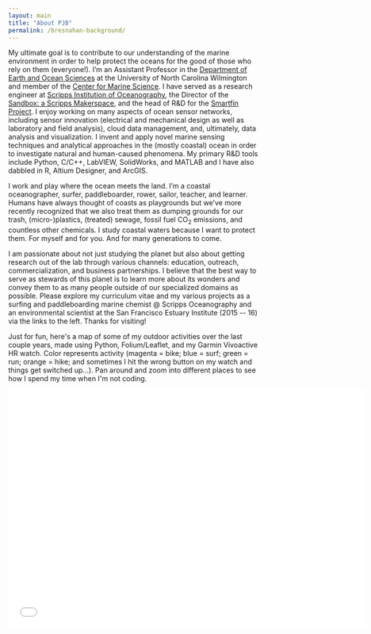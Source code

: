 ```yaml
---
layout: main
title: "About PJB"
permalink: /bresnahan-background/
---
```


My ultimate goal is to contribute to our understanding of the marine environment in order to help protect the oceans for the good of those who rely on them (everyone!). I’m an Assistant Professor in the <a href="https://uncw.edu/earsci/">Department of Earth and Ocean Sciences<a/> at the University of North Carolina Wilmington and member of the <a href="https://uncw.edu/cms/">Center for Marine Science<a/>. I have served as a research engineer at <a href="https://scripps.ucsd.edu">Scripps Institution of Oceanography</a>, the Director of the <a href="https://scrippssandbox.ucsd.edu/">Sandbox: a Scripps Makerspace</a>, and the head of R&D for the <a href="./smartfin/">Smartfin Project</a>. I enjoy working on many aspects of ocean sensor networks, including sensor innovation (electrical and mechanical design as well as laboratory and field analysis), cloud data management, and, ultimately, data analysis and visualization. I invent and apply novel marine sensing techniques and analytical approaches in the (mostly coastal) ocean in order to investigate natural and human-caused phenomena. My primary R&D tools include Python, C/C++, LabVIEW, SolidWorks, and MATLAB and I have also dabbled in R, Altium Designer, and ArcGIS.

I work and play where the ocean meets the land. I’m a coastal oceanographer, surfer, paddleboarder, rower, sailor, teacher, and learner. Humans have always thought of coasts as playgrounds but we’ve more recently recognized that we also treat them as dumping grounds for our trash, (micro-)plastics, (treated) sewage, fossil fuel CO<sub>2</sub> emissions, and countless other chemicals. I study coastal waters because I want to protect them. For myself and for you. And for many generations to come.

I am passionate about not just studying the planet but also about getting research out of the lab through various channels: education, outreach,  commercialization, and business partnerships. I believe that the best way to serve as stewards of this planet is to learn more about its wonders and convey them to as many people outside of our specialized domains as possible. Please explore my curriculum vitae and my various projects as a surfing and paddleboarding marine chemist @ Scripps Oceanography and an environmental scientist at the San Francisco Estuary Institute (2015 -- 16) via the links to the left. Thanks for visiting!

Just for fun, here's a map of some of my outdoor activities over the last couple years, made using Python, Folium/Leaflet, and my Garmin Vivoactive HR watch. Color represents activity (magenta = bike; blue = surf; green = run; orange = hike; and sometimes I hit the wrong button on my watch and things get switched up...). Pan around and zoom into different places to see how I spend my time when I'm not coding.

<iframe frameborder="no" border="0" marginwidth="0" marginheight="0" width="720" height="480" src="../gps-self-tracking.html"></iframe>
